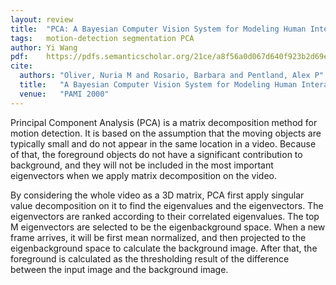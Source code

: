 ```yaml
---
layout: review
title:  "PCA: A Bayesian Computer Vision System for Modeling Human Interactions"
tags:   motion-detection segmentation PCA
author: Yi Wang
pdf:    https://pdfs.semanticscholar.org/21ce/a8f56a0d067d640f923b2d69e18ed5542f6d.pdf
cite:
  authors: "Oliver, Nuria M and Rosario, Barbara and Pentland, Alex P"
  title:   "A Bayesian Computer Vision System for Modeling Human Interactions"
  venue:   "PAMI 2000"
---
```


Principal Component Analysis (PCA) is a matrix decomposition method for motion detection. It is based on the assumption that the moving objects are typically small and do not appear in the same location in a video. Because of that, the foreground objects do not have a significant contribution to background, and they will not be included in the most important eigenvectors when we apply matrix decomposition on the video. 

By considering the whole video as a 3D matrix, PCA first apply singular value decomposition on it to find the eigenvalues and the eigenvectors. The eigenvectors are ranked according to their correlated eigenvalues. The top M eigenvectors are selected to be the eigenbackground space. When a new frame arrives, it will be first mean normalized, and then projected to the eigenbackground space to calculate the background image. After that, the foreground is calculated as the thresholding result of the difference between the input image and the background image.